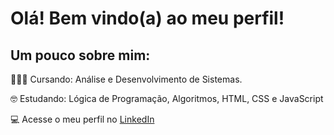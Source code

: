 <h1> Olá! Bem vindo(a) ao meu perfil!</h1>

<h2> Um pouco sobre mim:</h2>
<p> 👩🏼‍💻 Cursando: Análise e Desenvolvimento de Sistemas. </p>
<p> 🤓 Estudando: Lógica de Programação, Algoritmos, HTML, CSS e JavaScript
<p> 💻 Acesse o meu perfil no <a href="https://www.linkedin.com/in/hsoaresbianca/" target="_blank">LinkedIn</a></p>
